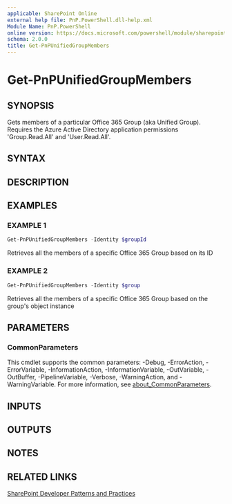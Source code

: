 ```yaml
---
applicable: SharePoint Online
external help file: PnP.PowerShell.dll-help.xml
Module Name: PnP.PowerShell
online version: https://docs.microsoft.com/powershell/module/sharepoint-pnp/get-pnpunifiedgroupmembers
schema: 2.0.0
title: Get-PnPUnifiedGroupMembers
---
```


# Get-PnPUnifiedGroupMembers

## SYNOPSIS
Gets members of a particular Office 365 Group (aka Unified Group). Requires the Azure Active Directory application permissions 'Group.Read.All' and 'User.Read.All'.

## SYNTAX

## DESCRIPTION

## EXAMPLES

### EXAMPLE 1
```powershell
Get-PnPUnifiedGroupMembers -Identity $groupId
```

Retrieves all the members of a specific Office 365 Group based on its ID

### EXAMPLE 2
```powershell
Get-PnPUnifiedGroupMembers -Identity $group
```

Retrieves all the members of a specific Office 365 Group based on the group's object instance

## PARAMETERS

### CommonParameters
This cmdlet supports the common parameters: -Debug, -ErrorAction, -ErrorVariable, -InformationAction, -InformationVariable, -OutVariable, -OutBuffer, -PipelineVariable, -Verbose, -WarningAction, and -WarningVariable. For more information, see [about_CommonParameters](http://go.microsoft.com/fwlink/?LinkID=113216).

## INPUTS

## OUTPUTS

## NOTES

## RELATED LINKS

[SharePoint Developer Patterns and Practices](https://aka.ms/sppnp)